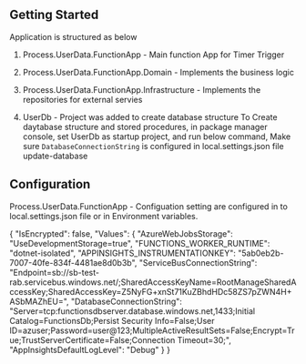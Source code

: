 ## Getting Started
Application is structured as below
1. Process.UserData.FunctionApp  - Main function App for Timer Trigger
2. Process.UserData.FunctionApp.Domain - Implements the business logic 
3. Process.UserData.FunctionApp.Infrastructure -  Implements the repositories for external servies

4. UserDb - Project was added to create database structure 
   To Create daytabase structure and stored procedures, in package manager console, set UserDb as startup project, and run below command, Make sure `DatabaseConnectionString` is configured in local.settings.json file
   update-database
   

## Configuration

Process.UserData.FunctionApp - Configuation setting are configured in to local.settings.json file or in Environment variables.

{
    "IsEncrypted": false,
  "Values": {
    "AzureWebJobsStorage": "UseDevelopmentStorage=true",
    "FUNCTIONS_WORKER_RUNTIME": "dotnet-isolated",
    "APPINSIGHTS_INSTRUMENTATIONKEY": "5ab0eb2b-7007-40fe-834f-4481ae8d0b3b",
    "ServiceBusConnectionString": "Endpoint=sb://sb-test-rab.servicebus.windows.net/;SharedAccessKeyName=RootManageSharedAccessKey;SharedAccessKey=Z5NyFG+xnSt71KuZBhdHDc58ZS7pZWN4H+ASbMAZhEU=",
    "DatabaseConnectionString": "Server=tcp:functionsdbserver.database.windows.net,1433;Initial Catalog=FunctionsDb;Persist Security Info=False;User ID=azuser;Password=user@123;MultipleActiveResultSets=False;Encrypt=True;TrustServerCertificate=False;Connection Timeout=30;",
    "AppInsightsDefaultLogLevel": "Debug"
  }
}
